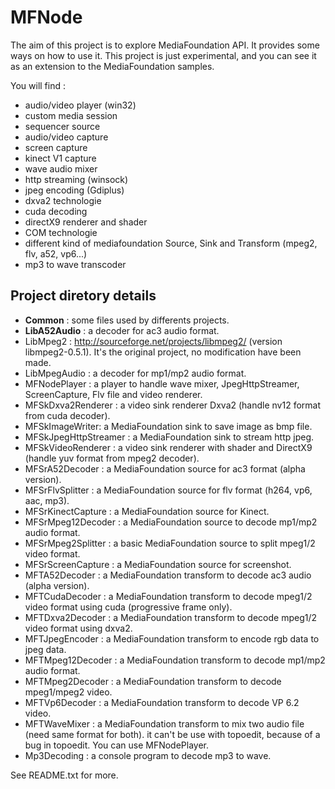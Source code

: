 # MFNode

The aim of this project is to explore MediaFoundation API. It provides some ways on how to use it.
This project is just experimental, and you can see it as an extension to the MediaFoundation samples.

You will find :

* audio/video player (win32)
* custom media session
* sequencer source
* audio/video capture
* screen capture
* kinect V1 capture
* wave audio mixer
* http streaming (winsock)
* jpeg encoding (Gdiplus)
* dxva2 technologie
* cuda decoding
* directX9 renderer and shader
* COM technologie
* different kind of mediafoundation Source, Sink and Transform (mpeg2, flv, a52, vp6...)
* mp3 to wave transcoder


## Project diretory details

* **Common** : some files used by differents projects.
* **LibA52Audio** : a decoder for ac3 audio format.
* LibMpeg2 : http://sourceforge.net/projects/libmpeg2/ (version libmpeg2-0.5.1). It's the original
project, no modification have been made.
* LibMpegAudio : a decoder for mp1/mp2 audio format.
* MFNodePlayer : a player to handle wave mixer, JpegHttpStreamer, ScreenCapture, Flv file and video renderer.
* MFSkDxva2Renderer : a video sink renderer Dxva2 (handle nv12 format from cuda decoder).
* MFSkImageWriter: a MediaFoundation sink to save image as bmp file.
* MFSkJpegHttpStreamer : a MediaFoundation sink to stream http jpeg.
* MFSkVideoRenderer : a video sink renderer with shader and DirectX9 (handle yuv format from mpeg2 decoder).
* MFSrA52Decoder : a MediaFoundation source for ac3 format (alpha version).
* MFSrFlvSplitter : a MediaFoundation source for flv format (h264, vp6, aac, mp3).
* MFSrKinectCapture : a MediaFoundation source for Kinect.
* MFSrMpeg12Decoder : a MediaFoundation source to decode mp1/mp2 audio format.
* MFSrMpeg2Splitter : a basic MediaFoundation source to split mpeg1/2 video format.
* MFSrScreenCapture : a MediaFoundation source for screenshot.
* MFTA52Decoder : a MediaFoundation transform to decode ac3 audio (alpha version).
* MFTCudaDecoder : a MediaFoundation transform to decode mpeg1/2 video format using cuda (progressive frame only).
* MFTDxva2Decoder :  a MediaFoundation transform to decode mpeg1/2 video format using dxva2.
* MFTJpegEncoder : a MediaFoundation transform to encode rgb data to jpeg data.
* MFTMpeg12Decoder : a MediaFoundation transform to decode mp1/mp2 audio format.
* MFTMpeg2Decoder : a MediaFoundation transform to decode mpeg1/mpeg2 video.
* MFTVp6Decoder : a MediaFoundation transform to decode VP 6.2 video.
* MFTWaveMixer : a MediaFoundation transform to mix two audio file (need same format for both).
it can't be use with topoedit, because of a bug in topoedit. You can use MFNodePlayer.
* Mp3Decoding : a console program to decode mp3 to wave.


See README.txt for more.
